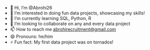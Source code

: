 - 👋 Hi, I’m @Abrohi26
- 👀 I’m interested in doing fun data projects, showcasing my skills!
- 🌱 I’m currently learning SQL, Python, R
- 💞️ I’m looking to collaborate on any and every data project
- 📫 How to reach me abrohirecruitment@gmail.com
- 😄 Pronouns: he/him
- ⚡ Fun fact: My first data project was on tornados!

<!---
Abrohi26/Abrohi26 is a ✨ special ✨ repository because its `README.md` (this file) appears on your GitHub profile.
You can click the Preview link to take a look at your changes.
--->

